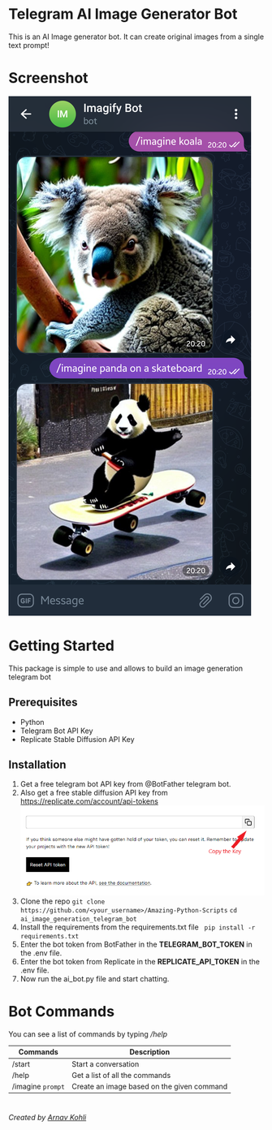 # Telegram AI Image Generator Bot 
This is an AI Image generator bot. It can create original images from a single text prompt!


# Screenshot
![Bot Screenshot](telegramBotScreenShot.png)


# Getting Started
This package is simple to use and allows to build an image generation telegram bot

## Prerequisites

 - Python
 - Telegram Bot API Key
 - Replicate Stable Diffusion API Key

## Installation

 

 1. Get a free telegram bot API key from @BotFather telegram bot. 
 2. Also get a free stable diffusion API key from https://replicate.com/account/api-tokens
![Replicate Screenshot](replicatess.png)
 3. Clone the repo
`git clone https://github.com/<your_username>/Amazing-Python-Scripts`
`cd ai_image_generation_telegram_bot`
 3. Install the requirements from the requirements.txt file
 ` pip install -r requirements.txt`
 4. Enter the bot token from BotFather in the **TELEGRAM_BOT_TOKEN** in the .env file.
 5. Enter the bot token from Replicate in the **REPLICATE_API_TOKEN** in the .env file.
 6. Now run the ai_bot.py file and start chatting.

# Bot Commands
You can see a list of commands by typing */help*

| Commands          | Description                                   |
|-------------------|-----------------------------------------------|
| /start            | Start a conversation                          |
| /help             | Get a list of all the commands                |
| /imagine `prompt` | Create an image based on the given command    |

#
*Created by [Arnav Kohli](https://github.com/THEGAMECHANGER416)*